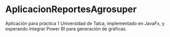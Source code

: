 # AplicacionReportesAgrosuper
Aplicación para práctica 1 Universidad de Talca, implementado en JavaFx, y esperando integrar Power BI para generación de gráficas.
